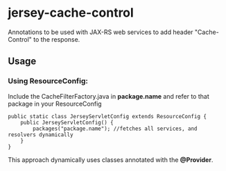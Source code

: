 jersey-cache-control
====================

Annotations to be used with JAX-RS web services to add header "Cache-Control" to the response.


## Usage

### Using ResourceConfig:
Include the CacheFilterFactory.java in **package.name** and refer to that package in your ResourceConfig

    public static class JerseyServletConfig extends ResourceConfig {
        public JerseyServletConfig() {
            packages("package.name"); //fetches all services, and resolvers dynamically
        }
    }

This approach dynamically uses classes annotated with the **@Provider**.

